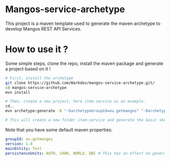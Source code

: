 # Mangos-service-archetype

This project is a maven template used to generate the maven archetype to develop Mangos REST API Services.

# How to use it ?

Some simple steps, clone the repo, install the maven package and generate a project based on it !

```sh
# First, install the archetype
git clone https://github.com/Warkdev/mangos-service-archetype.git/
cd mangos-service-archetype
mvn install

# Then, create a new project, here item-service as an example.
cd..
mvn archetype:generate -B "-DarchetypeGroupId=eu.getmangos" "-DarchetypeArtifactId=mangos-service-template-archetype" "-DarchetypeVersion=1.0" "-DartifactId=item-service" "-DmainEntity=Item" "-DpersistenceUnits=WORLD,DBC"

# This will create a new folder item-service and generate the basic skeleton around the entity 'Item'
```

Note that you have some default maven properties:

```yaml
groupId: eu.getmangos
version: 1.0
mainEntity: Test
persistenceUnits: AUTH, CHAR, WORLD, DBC # This has an effect on generated server.xml, <MainEntity>Controller.java and persistence.xml
```